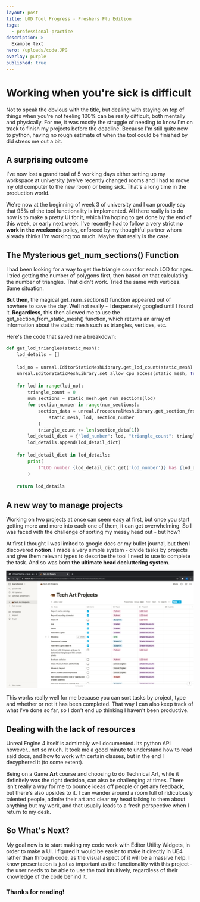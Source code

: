 ```yaml
---
layout: post
title: LOD Tool Progress - Freshers Flu Edition
tags:
  - professional-practice
description: >
  Example text
hero: /uploads/code.JPG
overlay: purple
published: true
---
```


# Working when you're sick is difficult
Not to speak the obvious with the title, but dealing with staying on top of things when you're not feeling 100% can be really difficult, both mentally and physically. For me, it was mostly the struggle of needing to know I'm on track to finish my projects before the deadline. Because I'm still quite new to python, having no rough estimate of when the tool could be finished by did stress me out a bit. 

## A surprising outcome
I've now lost a grand total of 5 working days either setting up my workspace at university (we've recently changed rooms and I had to move my old computer to the new room) or being sick. That's a long time in the production world. 

We're now at the beginning of week 3 of university and I can proudly say that 95% of the tool functionality is implemented. All there really is to do now is to make a pretty UI for it, which I'm hoping to get done by the end of this week, or early next week. I've recently had to follow a very strict **no work in the weekends** policy, enforced by my thoughtful partner whom already thinks I'm working too much. Maybe that really is the case.

## The Mysterious get_num_sections() Function
I had been looking for a way to get the triangle count for each LOD for ages. I tried getting the number of polygons first, then based on that calculating the number of triangles. That didn't work. Tried the same with vertices. Same situation.

**But then**, the magical get_num_sections() function appeared out of nowhere to save the day. Well not really - I desperately googled until I found it. **Regardless**, this then allowed me to use the get_section_from_static_mesh() function, which returns an array of information about the static mesh such as triangles, vertices, etc.

Here's the code that saved me a breakdown:
``` python
def get_lod_triangles(static_mesh):
    lod_details = []

    lod_no = unreal.EditorStaticMeshLibrary.get_lod_count(static_mesh)
    unreal.EditorStaticMeshLibrary.set_allow_cpu_access(static_mesh, True)

    for lod in range(lod_no):
        triangle_count = 0
        num_sections = static_mesh.get_num_sections(lod)
        for section_number in range(num_sections):
            section_data = unreal.ProceduralMeshLibrary.get_section_from_static_mesh(
                static_mesh, lod, section_number
            )
            triangle_count += len(section_data[1])
        lod_detail_dict = {"lod_number": lod, "triangle_count": triangle_count / 3}
        lod_details.append(lod_detail_dict)

    for lod_detail_dict in lod_details:
        print(
            f"LOD number {lod_detail_dict.get('lod_number')} has {lod_detail_dict.get('triangle_count')} triangles.\n"
        )

    return lod_details
```


## A new way to manage projects
Working on two projects at once can seem easy at first, but once you start getting more and more into each one of them, it can get overwhelming. So I was faced with the challenge of sorting my messy head out - but how? 

At first I thought I was limited to google docs or my bullet journal, but then I discovered **notion**. I made a very simple system - divide tasks by projects and give them relevant types to describe the tool I need to use to complete the task. And so was born **the ultimate head decluttering system**.

![](/uploads/notion.jpg)

This works really well for me because you can sort tasks by project, type and whether or not it has been completed. That way I can also keep track of what I've done so far, so I don't end up thinking I haven't been productive.

## Dealing with the lack of resources
Unreal Engine 4 itself is admirably well documented. Its python API however.. not so much. It took me a good minute to understand how to read said docs, and how to work with certain classes, but in the end I decyphered it (to some extent). 

Being on a Game **Art** course and choosing to do Technical Art, while it definitely was the right decision, can also be challenging at times. There isn't really a way for me to bounce ideas off people or get any feedback, but there's also upsides to it. I can wander around a room full of ridiculously talented people, admire their art and clear my head talking to them about anything but my work, and that usually leads to a fresh perspective when I return to my desk. 

## So What's Next?
My goal now is to start making my code work with Editor Utility Widgets, in order to make a UI. I figured it would be easier to make it directly in UE4 rather than through code, as the visual aspect of it will be a massive help. I know presentation is just as important as the functionality with this project - the user needs to be able to use the tool intuitively, regardless of their knowledge of the code behind it.  

### Thanks for reading!